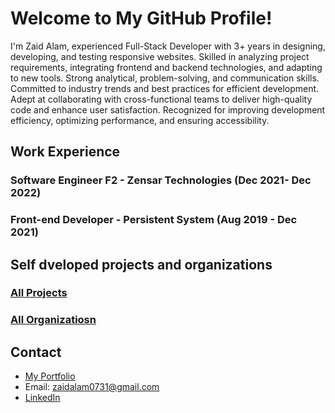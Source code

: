 # Welcome to My GitHub Profile!

I'm Zaid Alam, experienced Full-Stack Developer with 3+ years in designing, developing, and testing responsive websites. Skilled in analyzing project requirements, integrating frontend and backend technologies, and adapting to new tools. Strong analytical, problem-solving, and communication skills. Committed to industry trends and best practices for efficient development. Adept at collaborating with cross-functional teams to deliver high-quality code and enhance user satisfaction. Recognized for improving development efficiency, optimizing performance, and ensuring accessibility.

## Work Experience

### Software Engineer F2 - Zensar Technologies (Dec 2021- Dec 2022)
### Front-end Developer - Persistent System (Aug 2019 - Dec 2021)

## Self dveloped projects and organizations

### [All Projects](https://github.com/fuzzyzaid?tab=repositories)
### [All Organizatiosn](https://github.com/settings/organizations)
 
## Contact

- [My Portfolio](https://zaidalam.me/)
- Email: <a href="mailto:zaidalam0731@gmail.com">zaidalam0731@gmail.com</a>
- [LinkedIn](https://www.linkedin.com/in/zaid-alam/)

